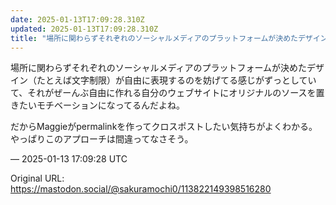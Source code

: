 ```yaml
---
date: 2025-01-13T17:09:28.310Z
updated: 2025-01-13T17:09:28.310Z
title: "場所に関わらずそれぞれのソーシャルメディアのプラットフォームが決めたデザイン（た[...]"
---
```


<p>場所に関わらずそれぞれのソーシャルメディアのプラットフォームが決めたデザイン（たとえば文字制限）が自由に表現するのを妨げてる感じがずっとしていて、それがぜーんぶ自由に作れる自分のウェブサイトにオリジナルのソースを置きたいモチベーションになってるんだよね。</p><p>だからMaggieがpermalinkを作ってクロスポストしたい気持ちがよくわかる。やっぱりこのアプローチは間違ってなさそう。</p>

&mdash; 2025-01-13 17:09:28 UTC

Original URL: https://mastodon.social/@sakuramochi0/113822149398516280
